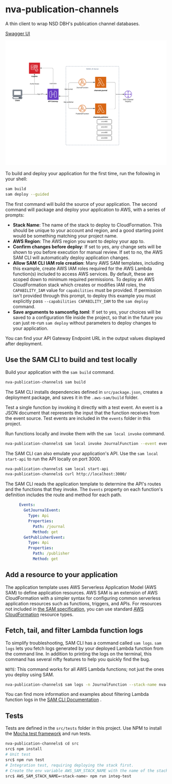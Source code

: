 # nva-publication-channels

A thin client to wrap NSD DBH's publication channel databases.

[Swagger UI](https://nva-dev-public-api.s3-eu-west-1.amazonaws.com/index.html?urls.primaryName=Publication%20Channels#/default/GetJournalById)

![Structure](docs/nva-publication-channels.png)

To build and deploy your application for the first time, run the following in your shell:

```bash
sam build
sam deploy --guided
```

The first command will build the source of your application. The second command will package and deploy your application
to AWS, with a series of prompts:

* **Stack Name**: The name of the stack to deploy to CloudFormation. This should be unique to your account and region,
  and a good starting point would be something matching your project name.
* **AWS Region**: The AWS region you want to deploy your app to.
* **Confirm changes before deploy**: If set to yes, any change sets will be shown to you before execution for manual
  review. If set to no, the AWS SAM CLI will automatically deploy application changes.
* **Allow SAM CLI IAM role creation**: Many AWS SAM templates, including this example, create AWS IAM roles required for
  the AWS Lambda function(s) included to access AWS services. By default, these are scoped down to minimum required
  permissions. To deploy an AWS CloudFormation stack which creates or modifies IAM roles, the `CAPABILITY_IAM` value
  for `capabilities` must be provided. If permission isn't provided through this prompt, to deploy this example you must
  explicitly pass `--capabilities CAPABILITY_IAM` to the `sam deploy` command.
* **Save arguments to samconfig.toml**: If set to yes, your choices will be saved to a configuration file inside the
  project, so that in the future you can just re-run `sam deploy` without parameters to deploy changes to your
  application.

You can find your API Gateway Endpoint URL in the output values displayed after deployment.

## Use the SAM CLI to build and test locally

Build your application with the `sam build` command.

```bash
nva-publication-channels$ sam build
```

The SAM CLI installs dependencies defined in `src/package.json`, creates a deployment package, and saves it in
the `.aws-sam/build` folder.

Test a single function by invoking it directly with a test event. An event is a JSON document that represents the input
that the function receives from the event source. Test events are included in the `events` folder in this project.

Run functions locally and invoke them with the `sam local invoke` command.

```bash
nva-publication-channels$ sam local invoke JournalFunction --event events/event.json
```

The SAM CLI can also emulate your application's API. Use the `sam local start-api` to run the API locally on port 3000.

```bash
nva-publication-channels$ sam local start-api
nva-publication-channels$ curl http://localhost:3000/
```

The SAM CLI reads the application template to determine the API's routes and the functions that they invoke.
The `Events` property on each function's definition includes the route and method for each path.

```yaml
      Events:
        GetJournalEvent:
          Type: Api
          Properties:
            Path: /journal
            Method: get
        GetPublisherEvent:
          Type: Api
          Properties:
            Path: /publisher
            Method: get
```

## Add a resource to your application

The application template uses AWS Serverless Application Model (AWS SAM) to define application resources. AWS SAM is an
extension of AWS CloudFormation with a simpler syntax for configuring common serverless application resources such as
functions, triggers, and APIs. For resources not included
in [the SAM specification](https://github.com/awslabs/serverless-application-model/blob/master/versions/2016-10-31.md),
you can use
standard [AWS CloudFormation](https://docs.aws.amazon.com/AWSCloudFormation/latest/UserGuide/aws-template-resource-type-ref.html)
resource types.

## Fetch, tail, and filter Lambda function logs

To simplify troubleshooting, SAM CLI has a command called `sam logs`. `sam logs` lets you fetch logs generated by your
deployed Lambda function from the command line. In addition to printing the logs on the terminal, this command has
several nifty features to help you quickly find the bug.

`NOTE`: This command works for all AWS Lambda functions; not just the ones you deploy using SAM.

```bash
nva-publication-channels$ sam logs -n JournalFunction --stack-name nva-publication-channels --tail
```

You can find more information and examples about filtering Lambda function logs in
the [SAM CLI Documentation](https://docs.aws.amazon.com/serverless-application-model/latest/developerguide/serverless-sam-cli-logging.html)
.

## Tests

Tests are defined in the `src/tests` folder in this project. Use NPM to install
the [Mocha test framework](https://mochajs.org/) and run tests.

```bash
nva-publication-channels$ cd src
src$ npm install
# Unit test
src$ npm run test
# Integration test, requiring deploying the stack first.
# Create the env variable AWS_SAM_STACK_NAME with the name of the stack we are testing
src$ AWS_SAM_STACK_NAME=<stack-name> npm run integ-test
```

